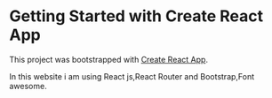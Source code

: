 # Getting Started with Create React App
This project was bootstrapped with [Create React App](https://github.com/facebook/create-react-app).

In this website i am using React js,React Router and Bootstrap,Font awesome.

